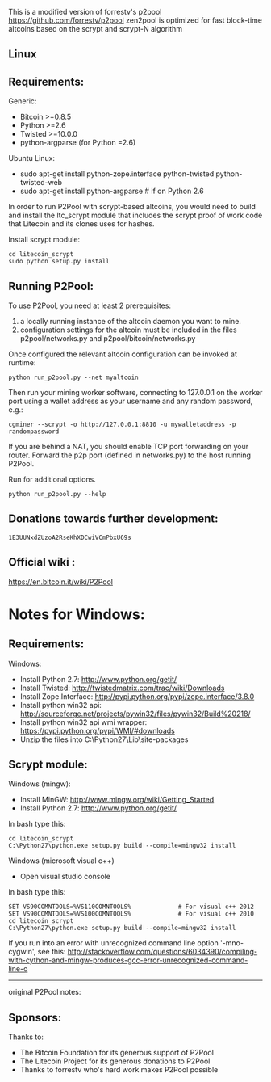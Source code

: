 This is a modified version of forrestv's p2pool https://github.com/forrestv/p2pool
zen2pool is optimized for fast block-time altcoins based on the scrypt and scrypt-N algorithm


Linux
-------------------------

Requirements:
-------------------------
Generic:
* Bitcoin >=0.8.5
* Python >=2.6
* Twisted >=10.0.0
* python-argparse (for Python =2.6)

Ubuntu Linux:
* sudo apt-get install python-zope.interface python-twisted python-twisted-web
* sudo apt-get install python-argparse # if on Python 2.6

In order to run P2Pool with scrypt-based altcoins, you would need to build and install the
ltc_scrypt module that includes the scrypt proof of work code that Litecoin and its clones
uses for hashes.

Install scrypt module:

    cd litecoin_scrypt
    sudo python setup.py install

Running P2Pool:
-------------------------
To use P2Pool, you need at least 2 prerequisites:

1) a locally running instance of the altcoin daemon you want to mine.
2) configuration settings for the altcoin must be included in the files
	p2pool/networks.py and p2pool/bitcoin/networks.py

Once configured the relevant altcoin configuration can be invoked at runtime:

    python run_p2pool.py --net myaltcoin

Then run your mining worker software, connecting to 127.0.0.1 on the worker port using
a wallet address as your username and any random password, e.g.:

    cgminer --scrypt -o http://127.0.0.1:8810 -u mywalletaddress -p randompassword

If you are behind a NAT, you should enable TCP port forwarding on your
router. Forward the p2p port (defined in networks.py) to the host running P2Pool.

Run for additional options.

    python run_p2pool.py --help

Donations towards further development:
-------------------------
    1E3UUNxdZUzoA2RseKhXDCwiVCmPbxU69s

Official wiki :
-------------------------
https://en.bitcoin.it/wiki/P2Pool


Notes for Windows:
=========================
Requirements:
-------------------------

Windows:
* Install Python 2.7: http://www.python.org/getit/
* Install Twisted: http://twistedmatrix.com/trac/wiki/Downloads
* Install Zope.Interface: http://pypi.python.org/pypi/zope.interface/3.8.0
* Install python win32 api: http://sourceforge.net/projects/pywin32/files/pywin32/Build%20218/
* Install python win32 api wmi wrapper: https://pypi.python.org/pypi/WMI/#downloads
* Unzip the files into C:\Python27\Lib\site-packages

Scrypt module:
-------------
Windows (mingw):
* Install MinGW: http://www.mingw.org/wiki/Getting_Started
* Install Python 2.7: http://www.python.org/getit/

In bash type this:

    cd litecoin_scrypt
    C:\Python27\python.exe setup.py build --compile=mingw32 install

Windows (microsoft visual c++)
* Open visual studio console

In bash type this:

    SET VS90COMNTOOLS=%VS110COMNTOOLS%	           # For visual c++ 2012
    SET VS90COMNTOOLS=%VS100COMNTOOLS%             # For visual c++ 2010
    cd litecoin_scrypt
    C:\Python27\python.exe setup.py build --compile=mingw32 install
	
If you run into an error with unrecognized command line option '-mno-cygwin', see this:
http://stackoverflow.com/questions/6034390/compiling-with-cython-and-mingw-produces-gcc-error-unrecognized-command-line-o

------------------------

original P2Pool notes:

Sponsors:
---------

Thanks to:
* The Bitcoin Foundation for its generous support of P2Pool
* The Litecoin Project for its generous donations to P2Pool
* Thanks to forrestv who's hard work makes P2Pool possible

